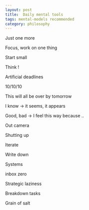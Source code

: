 ```yaml
---
layout: post
title:  Daily mental tools 
tags: mental-models recommended
category: philosophy
---
```



Just one more 

Focus, work on one thing 

Start small 

Think ! 

Artificial deadlines

10/10/10 

This will all be over by tomorrow 

I know -> it seems, it appears 

Good, bad -> I feel this way because .. 

Out camera 

Shutting up 

Iterate 

Write down 

Systems 

inbox zero 

Strategic laziness

Breakdown tasks 

Grain of salt 
